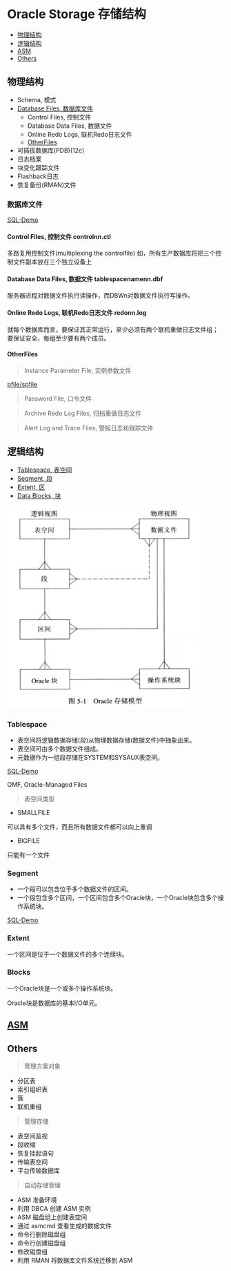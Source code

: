 # Oracle Storage 存储结构

- [物理结构](#物理结构)
- [逻辑结构](#逻辑结构)
- [ASM](#asm)
- [Others](#others)

## 物理结构

- Schema, 模式
- [Database Files, 数据库文件](#数据库文件)
  - Control Files, 控制文件
  - Database Data Files, 数据文件
  - Online Redo Logs, 联机Redo日志文件
  - [OtherFiles](#otherfiles)
- 可插拔数据库(PDB)(12c)
- 日志档案
- 块变化跟踪文件
- Flashback日志
- 恢复备份(RMAN)文件



### 数据库文件

[SQL-Demo](../../sql_demo/mgmt/arch/arch_db_file.sql)

#### Control Files, 控制文件 controlnn.ctl

多路复用控制文件(multiplexing the controlfile)
如，所有生产数据库将把三个控制文件副本放在三个独立设备上

#### Database Data Files, 数据文件 tablespacenamenn.dbf

服务器进程对数据文件执行读操作，而DBWn对数据文件执行写操作。

#### Online Redo Logs, 联机Redo日志文件 redonn.log

就每个数据库而言，要保证其正常运行，至少必须有两个联机重做日志文件组；
要保证安全，每组至少要有两个成员。

#### OtherFiles

> Instance Parameter File, 实例参数文件

[pfile/spfile](../../Mgmt/Instance/Instance.md)

> Password File, 口令文件


> Archive Redo Log Files, 归档重做日志文件


> Alert Log and Trace Files, 警报日志和跟踪文件




## 逻辑结构

- [Tablespace, 表空间](#tablespace)
- [Segment, 段](#segement)
- [Extent, 区](#extent)
- [Data Blocks, 块](#blocks)

![Oracle存储模型](img/Oracle存储模型.png)

### Tablespace

- 表空间将逻辑数据存储(段)从物理数据存储(数据文件)中抽象出来。
- 表空间可由多个数据文件组成。
- 元数据作为一组段存储在SYSTEM和SYSAUX表空间。

[SQL-Demo](../../sql_demo/mgmt/arch/arch_tablespace.sql)

OMF, Oracle-Managed Files

> 表空间类型

- SMALLFILE

可以具有多个文件，而且所有数据文件都可以向上重调

- BIGFILE

只能有一个文件

### Segment

- 一个段可以包含位于多个数据文件的区间。
- 一个段包含多个区间，一个区间包含多个Oracle块，一个Oracle块包含多个操作系统块。

[SQL-Demo](../../sql_demo/mgmt/arch/arch_segment.sql)


### Extent

一个区间是位于一个数据文件的多个连续块。


### Blocks

一个Oracle块是一个或多个操作系统块。

Oracle块是数据库的基本I/O单元。


## [ASM](ASM/ASM.md)


## Others

> 管理方案对象

- 分区表
- 索引组织表
- 簇
- 联机重组

> 管理存储

- 表空间监视
- 段收缩
- 恢复挂起语句
- 传输表空间
- 平台传输数据库

> 自动存储管理

- ASM 准备环境
- 利用 DBCA 创建 ASM 实例
- ASM 磁盘组上创建表空间
- 通过 asmcmd 查看生成的数据文件
- 命令行删除磁盘组
- 命令行创建磁盘组
- 修改磁盘组
- 利用 RMAN 将数据库文件系统迁移到 ASM
